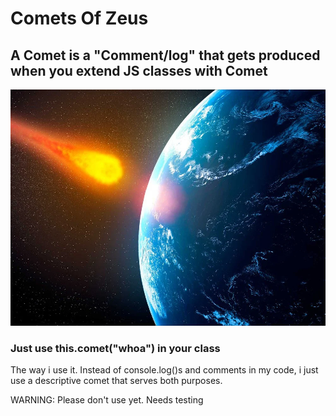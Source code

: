# Comets Of Zeus
## A Comet is a "Comment/log" that gets produced when you extend JS classes with Comet 
![DangerousComet](https://github.com/ItsZeusBro/Comet/blob/c0aef7561bbff652f689129331de6aa83d58434f/dangerousComet.png)

### Just use this.comet("whoa") in your class
The way i use it. Instead of console.log()s and comments in my code, i just use a descriptive comet that serves both purposes.

WARNING: Please don't use yet. Needs testing
